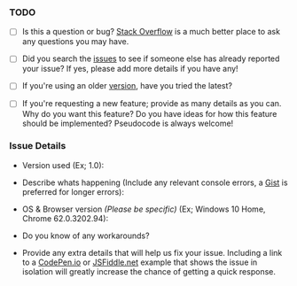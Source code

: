 ### TODO
- [ ] Is this a question or bug? [Stack Overflow](https://stackoverflow.com/questions/tagged/createjs) is a much better place to ask any questions you may have.

- [ ] Did you search the [issues](https://github.com/CreateJS/EaselJS/issues) to see if someone else has already reported your issue? If yes, please add more details if you have any!

- [ ] If you're using an older [version](https://github.com/CreateJS/EaselJS/blob/master/VERSIONS.txt), have you tried the latest?

- [ ] If you're requesting a new feature; provide as many details as you can. Why do you want this feature? Do you have ideas for how this feature should be implemented? Pseudocode is always welcome!


### Issue Details
* Version used (Ex; 1.0): 


* Describe whats happening (Include any relevant console errors, a [Gist](https://gist.github.com/) is preferred for longer errors):



* OS & Browser version *(Please be specific)* (Ex; Windows 10 Home, Chrome 62.0.3202.94):



* Do you know of any workarounds?



* Provide any extra details that will help us fix your issue. Including a link to a [CodePen.io](https://codepen.io) or [JSFiddle.net](https://jsfiddle.net) example that shows the issue in isolation will greatly increase the chance of getting a quick response.
